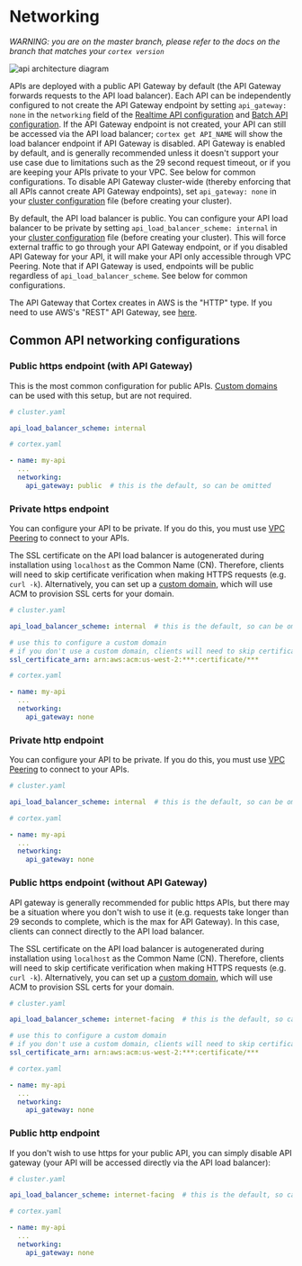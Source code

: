 # Networking

_WARNING: you are on the master branch, please refer to the docs on the branch that matches your `cortex version`_

![api architecture diagram](https://user-images.githubusercontent.com/808475/84695323-8507dd00-aeff-11ea-8b32-5a55cef76c79.png)

APIs are deployed with a public API Gateway by default (the API Gateway forwards requests to the API load balancer). Each API can be independently configured to not create the API Gateway endpoint by setting `api_gateway: none` in the `networking` field of the [Realtime API configuration](realtime-api/api-configuration.md) and [Batch API configuration](batch-api/api-configuration.md). If the API Gateway endpoint is not created, your API can still be accessed via the API load balancer; `cortex get API_NAME` will show the load balancer endpoint if API Gateway is disabled. API Gateway is enabled by default, and is generally recommended unless it doesn't support your use case due to limitations such as the 29 second request timeout, or if you are keeping your APIs private to your VPC. See below for common configurations. To disable API Gateway cluster-wide (thereby enforcing that all APIs cannot create API Gateway endpoints), set `api_gateway: none` in your [cluster configuration](../cluster-management/config.md) file (before creating your cluster).

By default, the API load balancer is public. You can configure your API load balancer to be private by setting `api_load_balancer_scheme: internal` in your [cluster configuration](../cluster-management/config.md) file (before creating your cluster). This will force external traffic to go through your API Gateway endpoint, or if you disabled API Gateway for your API, it will make your API only accessible through VPC Peering. Note that if API Gateway is used, endpoints will be public regardless of `api_load_balancer_scheme`. See below for common configurations.

The API Gateway that Cortex creates in AWS is the "HTTP" type. If you need to use AWS's "REST" API Gateway, see [here](../guides/rest-api-gateway.md).

## Common API networking configurations

### Public https endpoint (with API Gateway)

This is the most common configuration for public APIs. [Custom domains](../guides/custom-domain.md) can be used with this setup, but are not required.

```yaml
# cluster.yaml

api_load_balancer_scheme: internal
```

```yaml
# cortex.yaml

- name: my-api
  ...
  networking:
    api_gateway: public  # this is the default, so can be omitted
```

### Private https endpoint

You can configure your API to be private. If you do this, you must use [VPC Peering](../guides/vpc-peering.md) to connect to your APIs.

The SSL certificate on the API load balancer is autogenerated during installation using `localhost` as the Common Name (CN). Therefore, clients will need to skip certificate verification when making HTTPS requests (e.g. `curl -k`). Alternatively, you can set up a [custom domain](../guides/custom-domain.md), which will use ACM to provision SSL certs for your domain.

```yaml
# cluster.yaml

api_load_balancer_scheme: internal  # this is the default, so can be omitted

# use this to configure a custom domain
# if you don't use a custom domain, clients will need to skip certificate verification when making HTTPS requests (e.g. `curl -k`)
ssl_certificate_arn: arn:aws:acm:us-west-2:***:certificate/***
```

```yaml
# cortex.yaml

- name: my-api
  ...
  networking:
    api_gateway: none
```

### Private http endpoint

You can configure your API to be private. If you do this, you must use [VPC Peering](../guides/vpc-peering.md) to connect to your APIs.

```yaml
# cluster.yaml

api_load_balancer_scheme: internal  # this is the default, so can be omitted
```

```yaml
# cortex.yaml

- name: my-api
  ...
  networking:
    api_gateway: none
```

### Public https endpoint (without API Gateway)

API gateway is generally recommended for public https APIs, but there may be a situation where you don't wish to use it (e.g. requests take longer than 29 seconds to complete, which is the max for API Gateway). In this case, clients can connect directly to the API load balancer.

The SSL certificate on the API load balancer is autogenerated during installation using `localhost` as the Common Name (CN). Therefore, clients will need to skip certificate verification when making HTTPS requests (e.g. `curl -k`). Alternatively, you can set up a [custom domain](../guides/custom-domain.md), which will use ACM to provision SSL certs for your domain.

```yaml
# cluster.yaml

api_load_balancer_scheme: internet-facing  # this is the default, so can be omitted

# use this to configure a custom domain
# if you don't use a custom domain, clients will need to skip certificate verification when making HTTPS requests (e.g. `curl -k`)
ssl_certificate_arn: arn:aws:acm:us-west-2:***:certificate/***
```

```yaml
# cortex.yaml

- name: my-api
  ...
  networking:
    api_gateway: none
```

### Public http endpoint

If you don't wish to use https for your public API, you can simply disable API gateway (your API will be accessed directly via the API load balancer):

```yaml
# cluster.yaml

api_load_balancer_scheme: internet-facing  # this is the default, so can be omitted
```

```yaml
# cortex.yaml

- name: my-api
  ...
  networking:
    api_gateway: none
```
